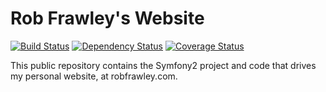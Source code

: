 # Rob Frawley's Website

[![Build Status](https://travis-ci.org/rfrawley/robfrawley.com.png?branch=master)](https://travis-ci.org/rfrawley/robfrawley.com) [![Dependency Status](http://www.versioneye.com/user/projects/5227bf8d632bac24e4005218/badge.png)](http://www.versioneye.com/user/projects/5227bf8d632bac24e4005218) [![Coverage Status](https://coveralls.io/repos/rfrawley/robfrawley.com/badge.png)](https://coveralls.io/r/rfrawley/robfrawley.com)

This public repository contains the Symfony2 project and code that drives my personal website, at robfrawley.com.